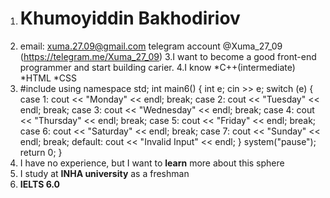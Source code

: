 1. # Khumoyiddin Bakhodiriov
2. email: xuma.27.09@gmail.com telegram account @Xuma_27_09 (https://telegram.me/Xuma_27_09)
3.I want to become a good front-end programmer and start building carier.
4.I know *C++(intermediate)
*HTML
*CSS
5. #include <iostream>
using namespace std;
int main6()   {
int e;
cin >> e;
switch (e)
{
case 1:
	cout << "Monday" << endl;
	break;
case 2:
	cout << "Tuesday" << endl;
	break;
case 3:
	cout << "Wednesday" << endl;
	break;
case 4:
	cout << "Thursday" << endl;
	break;
case 5:
	cout << "Friday" << endl;
	break;
case 6:
	cout << "Saturday" << endl;
	break;
case 7:
	cout << "Sunday" << endl;
	break;
default:
	cout << "Invalid Input" << endl;
}
system("pause");
return 0;
}
  6. I have no experience, but I want to **learn** more about this sphere
  7. I study at **INHA university** as a freshman
  8. **IELTS 6.0**
